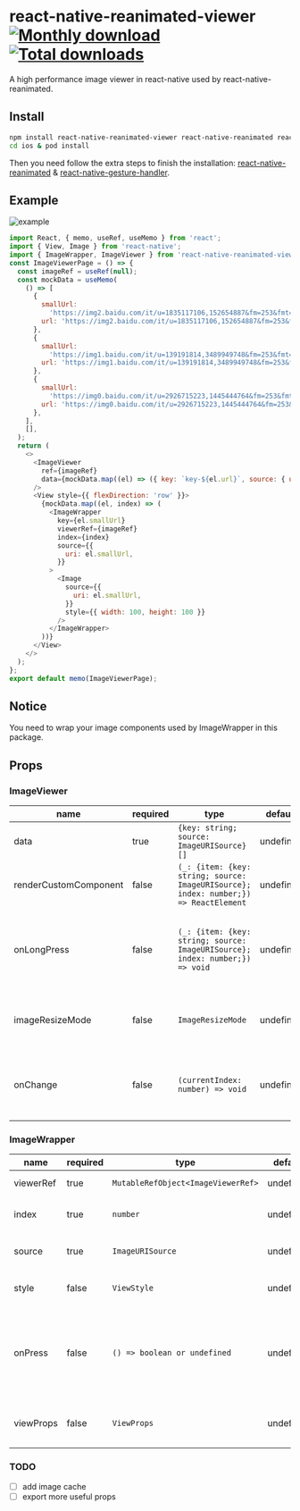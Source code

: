# react-native-reanimated-viewer [![Monthly download](https://img.shields.io/npm/dm/react-native-reanimated-viewer.svg)](https://img.shields.io/npm/dm/react-native-reanimated-viewer.svg) [![Total downloads](https://img.shields.io/npm/dt/react-native-reanimated-viewer.svg)](https://img.shields.io/npm/dt/react-native-reanimated-viewer.svg)
A high performance image viewer in react-native used by react-native-reanimated.
## Install
```bash
npm install react-native-reanimated-viewer react-native-reanimated react-native-gesture-handler --save
cd ios & pod install
```
Then you need follow the extra steps to finish the installation: [react-native-reanimated](https://github.com/software-mansion/react-native-reanimated) & [react-native-gesture-handler](https://github.com/software-mansion/react-native-gesture-handler).

## Example
![example](https://github.com/BooYeu/react-native-reanimated-viewer/blob/main/example/example.gif?raw=true)
```javascript
import React, { memo, useRef, useMemo } from 'react';
import { View, Image } from 'react-native';
import { ImageWrapper, ImageViewer } from 'react-native-reanimated-viewer';
const ImageViewerPage = () => {
  const imageRef = useRef(null);
  const mockData = useMemo(
    () => [
      {
        smallUrl:
          'https://img2.baidu.com/it/u=1835117106,152654887&fm=253&fmt=auto&app=138&f=JPEG?w=500&h=556',
        url: 'https://img2.baidu.com/it/u=1835117106,152654887&fm=253&fmt=auto&app=138&f=JPEG?w=500&h=556',
      },
      {
        smallUrl:
          'https://img1.baidu.com/it/u=139191814,3489949748&fm=253&fmt=auto&app=138&f=JPEG?w=491&h=491',
        url: 'https://img1.baidu.com/it/u=139191814,3489949748&fm=253&fmt=auto&app=138&f=JPEG?w=491&h=491',
      },
      {
        smallUrl:
          'https://img0.baidu.com/it/u=2926715223,1445444764&fm=253&fmt=auto&app=120&f=JPEG?w=500&h=500',
        url: 'https://img0.baidu.com/it/u=2926715223,1445444764&fm=253&fmt=auto&app=120&f=JPEG?w=500&h=500',
      },
    ],
    [],
  );
  return (
    <>
      <ImageViewer
        ref={imageRef}
        data={mockData.map((el) => ({ key: `key-${el.url}`, source: { uri: el.url } }))}
      />
      <View style={{ flexDirection: 'row' }}>
        {mockData.map((el, index) => (
          <ImageWrapper
            key={el.smallUrl}
            viewerRef={imageRef}
            index={index}
            source={{
              uri: el.smallUrl,
            }}
          >
            <Image
              source={{
                uri: el.smallUrl,
              }}
              style={{ width: 100, height: 100 }}
            />
          </ImageWrapper>
        ))}
      </View>
    </>
  );
};
export default memo(ImageViewerPage);
```

## Notice
You need to wrap your image components used by ImageWrapper in this package.

## Props
### ImageViewer
| name                   | required | type                                                                                     | default    | description                                                             | Example                                                                 |
|------------------------|----------|------------------------------------------------------------------------------------------|------------|-------------------------------------------------------------------------|-------------------------------------------------------------------------|
| data                   | true     | ```{key: string; source: ImageURISource}[]```                                            | undefined  | The original source & key of image                                      | ```[{key: 'image-1', source: {uri:'http://***.***/***.png'}}]```        |
| renderCustomComponent  | false    | ```(_: {item: {key: string; source: ImageURISource}; index: number;}) => ReactElement``` | undefined  | The custom Element in ImageViewer                                       | ```({index}) => <Text>current index is {index}</Text>```                |
| onLongPress            | false    | ```(_: {item: {key: string; source: ImageURISource}; index: number;}) => void```         | undefined  | Once you pressed image viewer for a long time, the function will active | ```({index}) => console.log(`${index} pressed long`)```                 |
| imageResizeMode        | false    | ```ImageResizeMode```                                                                    | undefined  | The resizeMode props of image in viewer                                 | ```"contain"```                                                         |
| onChange               | false    | ```(currentIndex: number) => void```                                                     | undefined  | When the viewer finished swiping, the function will be called           | ```(currentIndex) => console.log(`current index is ${currentIndex}`)``` |
### ImageWrapper
| name      | required | type                                   | default   | description                                                                                       | Example                                                  |
|-----------|----------|----------------------------------------|-----------|---------------------------------------------------------------------------------------------------|----------------------------------------------------------|
| viewerRef | true     | ```MutableRefObject<ImageViewerRef>``` | undefined | The ref of imageViewer                                                                            | ```[{url:'http://***.***/***.png'}]```                   |
| index     | true     | ```number```                           | undefined | The index of current ImageWrapper                                                                 | ```({index}) => <Text>current index is {index}</Text>``` |
| source    | true     | ```ImageURISource```                   | undefined | The inner component image's url                                                                   | ```{uri: 'https://***.***/***.png'}```                   |
| style     | false    | ```ViewStyle```                        | undefined | The style of image wrapper                                                                        | ```{margin: 10}```                                       |
| onPress   | false    | ```() => boolean or undefined```       | undefined | Once you pressed image, the function will active.(If it returns false, the viewer will not show.) | ```() => console.log('pressed')```                       |
| viewProps | false    | ```ViewProps```                        | undefined | You can custom the container props                                                                | ```{onLongPress: () => console.warn('longPressed')} ```  |
### TODO
- [ ] add image cache
- [ ] export more useful props
